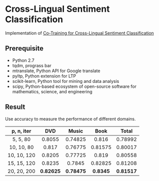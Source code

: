 # Cross-Lingual Sentiment Classification
Implementation of [Co-Training for Cross-Lingual Sentiment Classification](http://dl.acm.org/citation.cfm?id=1687913)

## Prerequisite
* Python 2.7
* tqdm, prograss bar
* mtranslate, Python API for Google translate
* pyltp, Python extension for LTP
* scikit-learn, Python tool for mining and data analysis
* scipy, Python-based ecosystem of open-source software for mathematics, science, and engineering

## Result
Use accuracy to measure the performance of different domains.


|p, n, iter| DVD | Music |Book | Total |
| :--: | :--: | :--: | :--: | :--: |
|5, 5, 80|0.8055|0.74825|0.816|0.78992|
|10, 10, 80|0.817|0.76775|0.81575|0.80017|
|10, 10, 120|0.8205|0.77725|0.819|0.80558|
|15, 15, 120|0.8235|0.7845|0.82825|0.81208|
|20, 20, 200|**0.82625**|**0.78475**|**0.8345**|**0.81517**|
